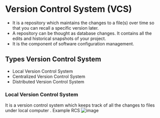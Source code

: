 # Version Control System (VCS)

- It is a repository which maintains the changes to a file(s) over time so that you can recall a specific version later.
- A repository can be thought as database changes. It contains all the edits and historical snapshots of your project.
- It is the component of  software configuration management.
##  Types Version Control System

- Local Version Control System
- Centralized Version Control System
- Distributed Version Control System

### Local Version Control System

It is a version  control system which keeps track of  all the changes to files under local computer . Example RCS
![image](https://user-images.githubusercontent.com/84008107/118846995-e47a2400-b8ea-11eb-8f1a-fea8e55bdb11.png)



 
